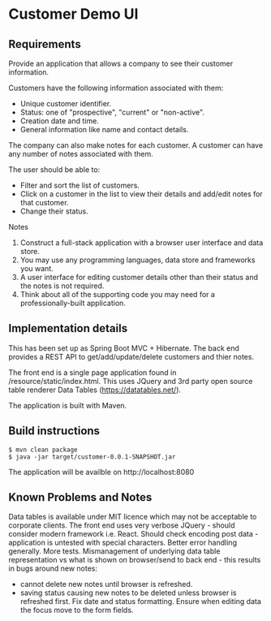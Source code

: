 # Customer Demo UI

## Requirements

Provide an application that allows a company to see their customer information.

Customers have the following information associated with them:

- Unique customer identifier.
- Status: one of "prospective", "current" or "non-active".
- Creation date and time.
- General information like name and contact details.

The company can also make notes for each customer. A customer can have any number of notes associated with them.

The user should be able to:

- Filter and sort the list of customers.
- Click on a customer in the list to view their details and add/edit notes for that customer.
- Change their status.

Notes

1. Construct a full-stack application with a browser user interface and data store.
2. You may use any programming languages, data store and frameworks you want.
3. A user interface for editing customer details other than their status and the notes is not required.
4. Think about all of the supporting code you may need for a professionally-built application.

## Implementation details

This has been set up as Spring Boot MVC + Hibernate.  The back end provides a REST API to get/add/update/delete customers and thier notes.

The front end is a single page application found in /resource/static/index.html.  This uses JQuery and 3rd party open source table renderer Data Tables (https://datatables.net/).

The application is built with Maven.

## Build instructions

```
$ mvn clean package
$ java -jar target/customer-0.0.1-SNAPSHOT.jar
```

The application will be availble on http://localhost:8080

## Known Problems and Notes

Data tables is available under MIT licence which may not be acceptable to corporate clients.
The front end uses very verbose JQuery - should consider modern framework i.e. React.
Should check encoding post data - application is untested with special characters.
Better error handling generally.
More tests.
Mismanagement of underlying data table representation vs what is shown on browser/send to back end - this results in bugs around new notes:
- cannot delete new notes until browser is refreshed.
- saving status causing new notes to be deleted unless browser is refreshed first.
Fix date and status formatting.
Ensure when editing data the focus move to the form fields.
